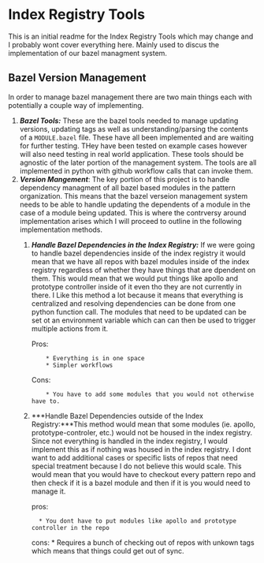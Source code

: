 # Index Registry Tools
This is an initial readme for the Index Registry Tools which may change and I probably wont cover everything here.
Mainly used to discus the implementation of our bazel managment system.

## Bazel Version Management
In order to manage bazel management there are two main things each with potentially a couple way of implementing.
1. ***Bazel Tools:*** These are the bazel tools needed to manage updating versions, updating tags as well as understanding/parsing
the contents of a `MODULE.bazel` file. These have all been implemented and are waiting for further testing. THey have been tested
on example cases however will also need testing in real world application. These tools should be agnostic of the later portion
of the management system. The tools are all implemented in python with github workflow calls that can invoke them.
1. ***Version Mangement***: The key portion of this project is to handle dependency managment of all bazel based modules in
the pattern organization. This means that the bazel verseion management system needs to be able to handle updating the 
dependents of a module in the case of a module being updated. This is where the contrversy around implementation arises
which I will proceed to outline in the following implementation methods.
     1. ***Handle Bazel Dependencies in the Index Registry:*** If we were going to handle bazel dependencies inside of the index
     registry it would mean that we have all repos with bazel modules inside of the index registry regardless of whether they
     have things that are dpendent on them. This would mean that we would put things like apollo and prototype controller inside
     of it even tho they are not currently in there. I Like this method a lot because it means that everything is centralized and
     resolving dependencies can be done from one python function call. The modules that need to be updated can be set ot an
     environment variable which can can then be used to trigger multiple actions from it.

          Pros:
                
                * Everything is in one space
                * Simpler workflows
            
          Cons:
                
                * You have to add some modules that you would not otherwise have to.
     1. ***Handle Bazel Dependencies outside of the Index Registry:***This method would mean that some modules (ie. apollo, prototype-controler, etc.)
     would not be housed in the index registry. Since not everything is handled in the index registry, I would implement this as if nothing was housed
     in the index registry. I dont want to add additional cases or specific lists of repos that need special treatment because I do not believe this 
     would scale. This would mean that you would have to checkout every pattern repo and then check if it is a bazel module and then if it is you
     would need to manage it.
          
          pros:
          
              * You dont have to put modules like apollo and prototype controller in the repo
          
          cons:
              * Requires a bunch of checking out of repos with unkown tags which means that things could get out of sync.
